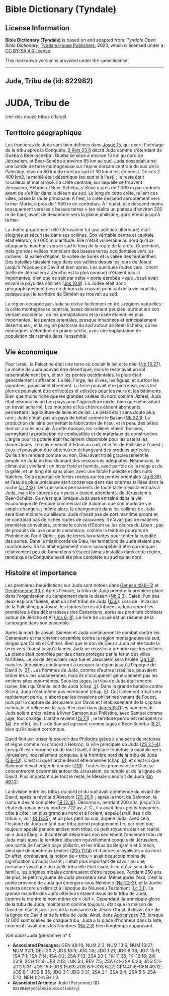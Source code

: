 # Bible Dictionary (Tyndale)

## License Information

**Bible Dictionary (Tyndale)** is based on and adapted from: _Tyndale Open Bible Dictionary_, [Tyndale House Publishers](https://tyndaleopenresources.com/), 2023, which is licensed under a [CC BY-SA 4.0 license](https://creativecommons.org/licenses/by-sa/4.0/legalcode.en).

This markdown version is provided under the same license.



--------------------------------

## Juda, Tribu de (id: 822982)

JUDA, Tribu de
==============

Une des douze tribus d'Israël.

Territoire géographique
-----------------------

Les frontières de Juda sont bien définies dans [Josué 15](https://ref.ly/Josh15:1-Josh15:63), qui décrit l'héritage de la tribu après la Conquête. [2 Rois 23\.8](https://ref.ly/2Kgs23:8) décrit Juda comme s'étendant de Guéba à Beer\-Schéba : Guéba se situe à environ 15 km au nord de Jérusalem, et Beer\-Schéba à environ 65 km au sud. Juda possédait ainsi une bande de terre montagneuse sur l'épine dorsale centrale du sud de la Palestine, environ 80 km du nord au sud et 30 km d'est en ouest. De ces 2 400 km2, la moitié était désertique (au sud et à l'est) ; le reste était rocailleux et mal arrosé. La crête centrale, sur laquelle se trouvent Jérusalem, Hébron et Beer\-Schéba, s'élève à près de 1 000 m par endroits avant de s'effiler dans le désert au sud. Le long de cette crête, reliant ces villes, passe la route principale. À l'est, la crête descend abruptement vers la mer Morte, à près de 1 500 m en contrebas. À l'ouest, elle descend moins brusquement vers les « basses terres » (en réalité un plateau d'environ 300 m de haut, avant de descendre vers la plaine philistine, qui s'étend jusqu'à la mer.

La Judée proprement dite (Jérusalem fut une addition ultérieure) était éloignée et sécurisée dans ses collines. Son véritable centre et capitale était Hébron, à 1 000 m d'altitude. Elle n'était vulnérable au nord qu'aux attaquants marchant vers le sud le long de la route de la crête. Cependant, trois grandes vallées montaient des basses terres occidentales vers les collines : la vallée d'Ajalon, la vallée de Sorek et la vallée des térébinthes. Des batailles faisaient rage dans ces vallées depuis les jours de Josué jusqu'à l'époque de David et bien après. Les quelques routes vers l'orient (celle de Jérusalem à Jéricho est la plus connue) n'étaient pas si importantes, bien que ce soit par cette « porte dérobée » que Josué avait envahi le pays des collines ([Jos 10\.9](https://ref.ly/Josh10:9)). La Judée était donc géographiquement bien en dehors du courant principal de la vie israélite, puisque seul le territoire de Siméon se trouvait au sud.

La région occupée par Juda se divise facilement en trois régions naturelles : la crête montagneuse centrale, assez densément peuplée, surtout sur son versant occidental, où les précipitations et la rosée étaient les plus importantes ; les pentes orientales, presque inhabitées et principalement désertiques ; et la région pastorale du sud autour de Beer\-Schéba, où les montagnes s'étendent en prairie sèche, avec une implantation de population clairsemée dans l'ensemble.

Vie économique
--------------

Pour Israël, la Palestine était une terre où coulait le lait et le miel ([Nb 13\.27](https://ref.ly/Num13:27)). La moitié de Juda pouvait être désertique, mais le reste avait un sol raisonnablement bon, et sur les pentes occidentales, la pluie était généralement suffisante. Le blé, l'orge, les olives, les figues, et surtout les vignobles, poussaient librement. La terre pouvait être pierreuse, mais les pierres pouvaient être collectées et utilisées pour les murs et les bâtiments. Bien que moins riche que les grandes vallées du nord comme Jizreel, Juda était néanmoins un bon pays pour l'agriculture mixte, bien que nécessitant un travail acharné. Les moutons et les chèvres étaient abondants, permettant l'agriculture de laine et de lait. Le bétail était sans doute plus rare ; Juda n'était pas un pays de bétail comme le Basan ([Nb 32\.1](https://ref.ly/Num32:1)). La production de laine permettait la fabrication de tissu, et la peau des bêtes donnait accès au cuir. À cette époque, les collines étaient boisées, permettant la production de combustible et de matériaux de construction. L'argile pour la poterie était facilement disponible pour les ustensiles domestiques. Le cuivre venait d'Édom au sud, et le fer de Philistie à l'ouest ; ceux\-ci pouvaient être obtenus en échangeant des produits agricoles. Qu'ils s'en rendent compte ou non, Dieu avait traité gracieusement le peuple de Juda en leur donnant des ressources adéquates. Néanmoins, le climat était vivifiant : un hiver froid et humide, avec parfois de la neige et de la grêle, et un long été sans pluie, avec une faible humidité et des nuits fraîches. Cela apportait de fortes rosées sur les pentes orientales ([Jg 6\.38](https://ref.ly/Judg6:38)), et l'eau de pluie précieuse était conservée dans des citernes taillées dans la roche ([Jr 2\.13](https://ref.ly/Jer2:13)). Des ruisseaux permanents de toute taille n'existaient pas à Juda, mais les sources ou « puits » étaient abondants, de Jérusalem à Beer\-Schéba. Ce n'est que lorsque Juda sera entraîné dans la vie économique de l'empire commercial de Salomon que son mode de vie simple changera ; même alors, le changement dans les collines de Juda sera bien moindre qu'ailleurs. Juda n'avait pas de port maritime propre et ne contrôlait pas de riches routes de caravanes. Il n'avait pas de matières premières convoitées, comme le cuivre d'Édom ou les cèdres du Liban ; pas de produits de luxe pour le commerce, comme la teinture pourpre de Phénicie ou l'or d'Ophir ; pas de terres luxuriantes pour tenter la cupidité des autres. Dans la miséricorde de Dieu, les tentations de Juda étaient peu nombreuses. Sa foi était également moins susceptible d'être corrompue : relativement peu de Cananéens s'étaient jamais installés dans cette région, tandis que la Conquête avait été plus complète au sud qu'au nord.

Histoire et importance
----------------------

Les premières bénédictions sur Juda sont notées dans [Genèse 49\.8–12](https://ref.ly/Gen49:8-Gen49:12) et [Deutéronome 33\.7](https://ref.ly/Deut33:7). Après l'exode, la tribu de Juda prendra la première place dans l'organisation du campement dans le désert ([Nb 2\.3](https://ref.ly/Num2:3)). Caleb, l'un des deux espions fidèles, était un chef tribal de Juda ([13\.6](https://ref.ly/Num13:6)). Lors de l'invasion de la Palestine par Josué, les hautes terres attribuées à Juda seront les premières à être débarrassées des Cananéens, après les premiers combats autour de Jéricho et Aï ([Jos 6](https://ref.ly/Josh6:1-Josh6:27); [8](https://ref.ly/Josh8:1-Josh8:35)). Le livre de Josué est un résumé de la campagne dans son ensemble.

Après la mort de Josué, Siméon et Juda continueront le combat contre les Cananéens et marcheront ensemble contre la région montagneuse du sud, dirigés par Caleb et Othniel. Bien que le don de Dieu à Juda ait été toute la terre vers l'ouest jusqu'à la mer, Juda ne réussira à prendre que les collines. La plaine était contrôlée par des chars protégés par le fer et des villes fortifiées. Le roi de Jérusalem sera tué et Jérusalem sera brûlée ([Jg 1\.8](https://ref.ly/Judg1:8)), mais les Jébusiens continueront à occuper la région jusqu'à l'époque de David (v. [21](https://ref.ly/Judg1:21)). Les hommes de Juda, comme d'autres Israélites, pouvaient brûler les villes cananéennes, mais ils n'occupaient généralement pas les anciens sites eux\-mêmes. Sous les juges, la tribu de Juda était encore isolée, bien qu'Othniel soit de Juda (chap. [3](https://ref.ly/Judg3:1-Judg3:31)). Dans la grande bataille contre Sisera, Juda n'est même pas mentionné (chap. [5](https://ref.ly/Judg5:1-Judg5:31)). Cet isolement tribal sera rapidement perdu, d'abord par les invasions philistines venant de l'ouest, puis par la capture de Jérusalem par David et l'établissement de la capitale nationale et religieuse là\-bas. Bien que dans [Juges 15\.11](https://ref.ly/Judg15:11) les hommes de Juda soient prêts même à livrer Samson aux Philistins, avec Samuel comme juge, tout change. L'arche revient ([1S 7\.1](https://ref.ly/1Sam7:1)) ; le territoire perdu est récupéré (v. [14](https://ref.ly/1Sam7:14)). En effet, les fils de Samuel agissent comme juges à Beer\-Schéba ([8\.2](https://ref.ly/1Sam8:2)), bien qu'ils soient corrompus.

David finit par briser le pouvoir des Philistins grâce à une série de victoires et règne comme roi d'abord à Hébron, la ville principale de Juda ([2S 2\.1–4](https://ref.ly/2Sam2:1-2Sam2:4)). Lorsqu'il est couronné roi de tout Israël, il déplace toutefois la capitale vers Jérusalem, nouvellement conquise, à la frontière nord de la tribu de Juda ([5\.6–10](https://ref.ly/2Sam5:6-2Sam5:10)). C'est ici que l'arche devait être amenée (chap. [6](https://ref.ly/2Sam6:1-2Sam6:23)), et c'est ici que Salomon devait ériger le temple ([7\.13](https://ref.ly/2Sam7:13)). Toutes les promesses de Dieu se concentreront désormais autour de Jérusalem, du temple et de la lignée de David. Plus important que tout le reste, le Messie viendrait de Juda ([Gn 49\.10](https://ref.ly/Gen49:10)).

La division entre les tribus du nord et du sud avait commencé du vivant de David, après la révolte d'Absalom ([2S 20\.1](https://ref.ly/2Sam20:1)) ; après la mort de Salomon, la rupture devint complète ([1R 12\.16](https://ref.ly/1Kgs12:16)). Désormais, pendant 200 ans, jusqu'à la chute du royaume du nord en 722 av. J.‑C., il y avait deux petits royaumes côte à côte : un plus grand au nord et à l'orient, appelé Israël (les « dix tribus », voir [1R 11\.35](https://ref.ly/1Kgs11:35)), et un plus petit au sud, appelé Juda. Avec cela, l'histoire de Juda en tant que tribu prend pratiquement fin, car bien que toujours appelé par son ancien nom tribal, ce petit royaume était en réalité un « Juda Élargi ». Il contenait désormais non seulement l'ancienne tribu de Juda mais aussi le territoire jébusien nouvellement conquis de Jérusalem, une partie de l'ancien pays philistin, et les tribus de Benjamin et Siméon, ainsi que de nombreux Lévites ([2Ch 11\.14](https://ref.ly/2Chr11:14)) et d'autres « loyalistes » du nord. En effet, dorénavant, la notion de « tribu » avait beaucoup moins de signification qu'auparavant ; il était plus important de savoir où une personne vivait que de quelle tribu elle était issue, bien qu'au sein de la famille, les origines tribales continuaient d'être rappelées. Pendant 250 ans de plus, le petit royaume de Juda persistera seul. Même après l'exil, c'est la petite province de Juda qui émergera sous Néhémie ([Né 1\.2–3](https://ref.ly/Neh1:2-Neh1:3)), et la Judée restera encore un district à l'époque du Nouveau Testament ([Lc 3\.1](https://ref.ly/Luke3:1)). La grande majorité des Juifs ultérieurs étaient issus de la tribu de Juda, comme le montre le nom même de « Juif ». Cependant, la principale gloire de la tribu de Juda, maintenant comme toujours, était que la maison de David en était issue. Lors de la naissance de Jésus\-Christ, il devait être de la lignée de David et de la tribu de Juda. Ainsi, dans [Apocalypse 7\.5](https://ref.ly/Rev7:5), lorsque 12 000 sont scellés de chaque tribu, Juda a la place d'honneur dans la liste, comme il l'avait dans les Nombres ([Nb 2\.3](https://ref.ly/Num2:3)) bien longtemps auparavant.

*Voir aussi* Juda (personne) n° 1.

* **Associated Passages:** GEN 49:10; NUM 2:3; NUM 13:6; NUM 13:27; NUM 32:1; DEU 33:7; JOS 10:9; JDG 1:8; JDG 1:21; JDG 6:38; JDG 15:11; 1SA 7:1; 1SA 7:14; 1SA 8:2; 2SA 7:13; 2SA 20:1; 1KI 11:35; 1KI 12:16; 2KI 23:8; 2CH 11:14; JER 2:13; LUK 3:1; REV 7:5; 2SA 6:1–2SA 6:23; JDG 5:1–JDG 5:31; JOS 15:1–JOS 15:63; JOS 6:1–JOS 6:27; GEN 49:8–GEN 49:12; JOS 8:1–JOS 8:35; JDG 3:1–JDG 3:31; 2SA 2:1–2SA 2:4; 2SA 5:6–2SA 5:10; NEH 1:2–NEH 1:3
* **Associated Articles:** Juda (Personne) (ID: `822981@TyndaleBibleDictionary`)

